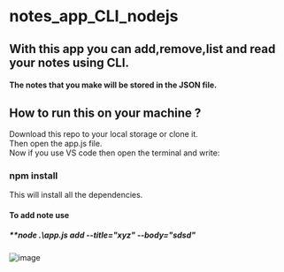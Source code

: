 # notes_app_CLI_nodejs
## With this app you can add,remove,list and read your notes using CLI.
#### The notes that you make will be stored in the JSON file.
  
    
      
       
## How to run this on your machine ?
Download this repo to your local storage or clone it.  
Then open the app.js file.  
Now if you use VS code then open the terminal and write:  
### npm install  
This will install all the dependencies.  
  
    
#### To add note use   
##### **node .\app.js add --title="xyz" --body="sdsd"  


![image](https://user-images.githubusercontent.com/50983011/113437303-06cfe500-9404-11eb-8dad-6b9b6d8f6344.png)
